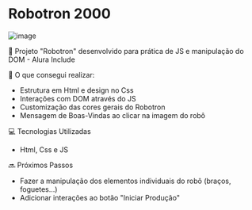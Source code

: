 # Robotron 2000
![image](https://github.com/radymillacristiano/Robotron/assets/88601069/296b6c9c-4e75-46a0-b2a7-0d3aac9e7edc)

🎯 Projeto "Robotron" desenvolvido para prática de JS e manipulação do DOM - Alura Include

🙋 O que consegui realizar:
- Estrutura em Html e design no Css
- Interações com DOM através do JS
- Customização das cores gerais do Robotron
- Mensagem de Boas-Vindas ao clicar na imagem do robô

💻 Tecnologias Utilizadas
- Html, Css e JS

🔜 Próximos Passos
- Fazer a manipulação dos elementos individuais do robô (braços, foguetes...)
- Adicionar interações ao botão "Iniciar Produção"
